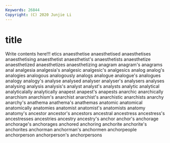 ```yaml
---
Keywords: 26844
Copyright: (C) 2020 Junjie Li
---
```


# title

Write contents here!!!
etics
anaesthetise 
anaesthetised 
anaesthetises 
anaesthetising 
anaesthetist 
anaesthetist's 
anaesthetists 
anaesthetize 
anaesthetized 
anaesthetizes
anaesthetizing 
anagram 
anagram's 
anagrams 
anal 
analgesia 
analgesia's 
analgesic 
analgesic's 
analgesics
analog 
analog's 
analogies 
analogous 
analogously 
analogs 
analogue 
analogue's 
analogues 
analogy
analogy's 
analyse 
analysed 
analyser 
analyser's 
analysers 
analyses 
analysing 
analysis 
analysis's
analyst 
analyst's 
analysts 
analytic 
analytical 
analyticalally 
analytically 
anapest 
anapest's 
anapests
anarchic 
anarchically 
anarchism 
anarchism's 
anarchist 
anarchist's 
anarchistic 
anarchists 
anarchy 
anarchy's
anathema 
anathema's 
anathemas 
anatomic 
anatomical 
anatomically 
anatomies 
anatomist 
anatomist's 
anatomists
anatomy 
anatomy's 
ancestor 
ancestor's 
ancestors 
ancestral 
ancestress 
ancestress's 
ancestresses 
ancestries
ancestry 
ancestry's 
anchor 
anchor's 
anchorage 
anchorage's 
anchorages 
anchored 
anchoring 
anchorite
anchorite's 
anchorites 
anchorman 
anchorman's 
anchormen 
anchorpeople 
anchorperson 
anchorperson's 
anchorpersons 
